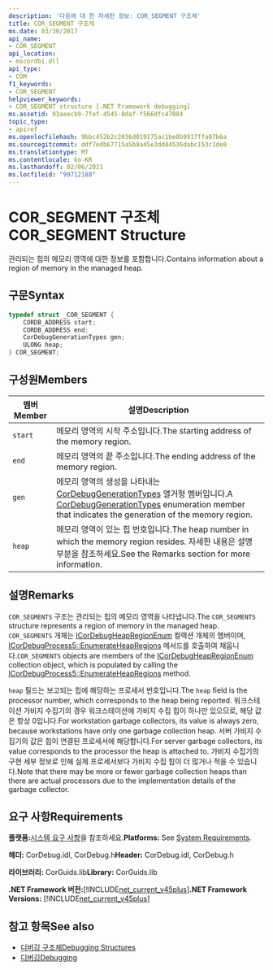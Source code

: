 ```yaml
---
description: '다음에 대 한 자세한 정보: COR_SEGMENT 구조체'
title: COR_SEGMENT 구조체
ms.date: 03/30/2017
api_name:
- COR_SEGMENT
api_location:
- mscordbi.dll
api_type:
- COM
f1_keywords:
- COR_SEGMENT
helpviewer_keywords:
- COR_SEGMENT structure [.NET Framework debugging]
ms.assetid: 93aeecb9-7fef-4545-8daf-f566dfc47084
topic_type:
- apiref
ms.openlocfilehash: 9bbc452b2c2036d019175ac1be8b9917ffa07b6a
ms.sourcegitcommit: ddf7edb67715a5b9a45e3dd44536dabc153c1de0
ms.translationtype: MT
ms.contentlocale: ko-KR
ms.lasthandoff: 02/06/2021
ms.locfileid: "99712188"
---
```

# <a name="cor_segment-structure"></a><span data-ttu-id="8eadf-103">COR_SEGMENT 구조체</span><span class="sxs-lookup"><span data-stu-id="8eadf-103">COR_SEGMENT Structure</span></span>

<span data-ttu-id="8eadf-104">관리되는 힙의 메모리 영역에 대한 정보를 포함합니다.</span><span class="sxs-lookup"><span data-stu-id="8eadf-104">Contains information about a region of memory in the managed heap.</span></span>  
  
## <a name="syntax"></a><span data-ttu-id="8eadf-105">구문</span><span class="sxs-lookup"><span data-stu-id="8eadf-105">Syntax</span></span>  
  
```cpp  
typedef struct _COR_SEGMENT {  
    CORDB_ADDRESS start;
    CORDB_ADDRESS end;
    CorDebugGenerationTypes gen;
    ULONG heap;
} COR_SEGMENT;  
```  
  
## <a name="members"></a><span data-ttu-id="8eadf-106">구성원</span><span class="sxs-lookup"><span data-stu-id="8eadf-106">Members</span></span>  
  
|<span data-ttu-id="8eadf-107">멤버</span><span class="sxs-lookup"><span data-stu-id="8eadf-107">Member</span></span>|<span data-ttu-id="8eadf-108">설명</span><span class="sxs-lookup"><span data-stu-id="8eadf-108">Description</span></span>|  
|------------|-----------------|  
|`start`|<span data-ttu-id="8eadf-109">메모리 영역의 시작 주소입니다.</span><span class="sxs-lookup"><span data-stu-id="8eadf-109">The starting address of the memory region.</span></span>|  
|`end`|<span data-ttu-id="8eadf-110">메모리 영역의 끝 주소입니다.</span><span class="sxs-lookup"><span data-stu-id="8eadf-110">The ending address of the memory region.</span></span>|  
|`gen`|<span data-ttu-id="8eadf-111">메모리 영역의 생성을 나타내는 [CorDebugGenerationTypes](cordebuggenerationtypes-enumeration.md) 열거형 멤버입니다.</span><span class="sxs-lookup"><span data-stu-id="8eadf-111">A [CorDebugGenerationTypes](cordebuggenerationtypes-enumeration.md) enumeration member that indicates the generation of the memory region.</span></span>|  
|`heap`|<span data-ttu-id="8eadf-112">메모리 영역이 있는 힙 번호입니다.</span><span class="sxs-lookup"><span data-stu-id="8eadf-112">The heap number in which the memory region resides.</span></span> <span data-ttu-id="8eadf-113">자세한 내용은 설명 부분을 참조하세요.</span><span class="sxs-lookup"><span data-stu-id="8eadf-113">See the Remarks section for more information.</span></span>|  
  
## <a name="remarks"></a><span data-ttu-id="8eadf-114">설명</span><span class="sxs-lookup"><span data-stu-id="8eadf-114">Remarks</span></span>  

 <span data-ttu-id="8eadf-115">`COR_SEGMENTS` 구조는 관리되는 힙의 메모리 영역을 나타냅니다.</span><span class="sxs-lookup"><span data-stu-id="8eadf-115">The `COR_SEGMENTS` structure represents a region of memory in the managed heap.</span></span>  <span data-ttu-id="8eadf-116">`COR_SEGMENTS` 개체는 [ICorDebugHeapRegionEnum](icordebugheapsegmentenum-interface.md) 컬렉션 개체의 멤버이며, [ICorDebugProcess5::EnumerateHeapRegions](icordebugprocess5-enumerateheapregions-method.md) 메서드를 호출하여 채웁니다.</span><span class="sxs-lookup"><span data-stu-id="8eadf-116">`COR_SEGMENTS` objects are members of the [ICorDebugHeapRegionEnum](icordebugheapsegmentenum-interface.md) collection object, which is populated by calling the [ICorDebugProcess5::EnumerateHeapRegions](icordebugprocess5-enumerateheapregions-method.md) method.</span></span>  
  
 <span data-ttu-id="8eadf-117">`heap` 필드는 보고되는 힙에 해당하는 프로세서 번호입니다.</span><span class="sxs-lookup"><span data-stu-id="8eadf-117">The `heap` field is the processor number, which corresponds to the heap being reported.</span></span> <span data-ttu-id="8eadf-118">워크스테이션 가비지 수집기의 경우 워크스테이션에 가비지 수집 힙이 하나만 있으므로, 해당 값은 항상 0입니다.</span><span class="sxs-lookup"><span data-stu-id="8eadf-118">For workstation garbage collectors, its value is always zero, because workstations have only one garbage collection heap.</span></span> <span data-ttu-id="8eadf-119">서버 가비지 수집기의 값은 힙이 연결된 프로세서에 해당합니다.</span><span class="sxs-lookup"><span data-stu-id="8eadf-119">For server garbage collectors, its value corresponds to the processor the heap is attached to.</span></span> <span data-ttu-id="8eadf-120">가비지 수집기의 구현 세부 정보로 인해 실제 프로세서보다 가비지 수집 힙이 더 많거나 적을 수 있습니다.</span><span class="sxs-lookup"><span data-stu-id="8eadf-120">Note that there may be more or fewer garbage collection heaps than there are actual processors due to the implementation details of the garbage collector.</span></span>  
  
## <a name="requirements"></a><span data-ttu-id="8eadf-121">요구 사항</span><span class="sxs-lookup"><span data-stu-id="8eadf-121">Requirements</span></span>  

 <span data-ttu-id="8eadf-122">**플랫폼:**[시스템 요구 사항](../../get-started/system-requirements.md)을 참조하세요.</span><span class="sxs-lookup"><span data-stu-id="8eadf-122">**Platforms:** See [System Requirements](../../get-started/system-requirements.md).</span></span>  
  
 <span data-ttu-id="8eadf-123">**헤더:** CorDebug.idl, CorDebug.h</span><span class="sxs-lookup"><span data-stu-id="8eadf-123">**Header:** CorDebug.idl, CorDebug.h</span></span>  
  
 <span data-ttu-id="8eadf-124">**라이브러리:** CorGuids.lib</span><span class="sxs-lookup"><span data-stu-id="8eadf-124">**Library:** CorGuids.lib</span></span>  
  
 <span data-ttu-id="8eadf-125">**.NET Framework 버전:**[!INCLUDE[net_current_v45plus](../../../../includes/net-current-v45plus-md.md)]</span><span class="sxs-lookup"><span data-stu-id="8eadf-125">**.NET Framework Versions:** [!INCLUDE[net_current_v45plus](../../../../includes/net-current-v45plus-md.md)]</span></span>  
  
## <a name="see-also"></a><span data-ttu-id="8eadf-126">참고 항목</span><span class="sxs-lookup"><span data-stu-id="8eadf-126">See also</span></span>

- [<span data-ttu-id="8eadf-127">디버깅 구조체</span><span class="sxs-lookup"><span data-stu-id="8eadf-127">Debugging Structures</span></span>](debugging-structures.md)
- [<span data-ttu-id="8eadf-128">디버깅</span><span class="sxs-lookup"><span data-stu-id="8eadf-128">Debugging</span></span>](index.md)
